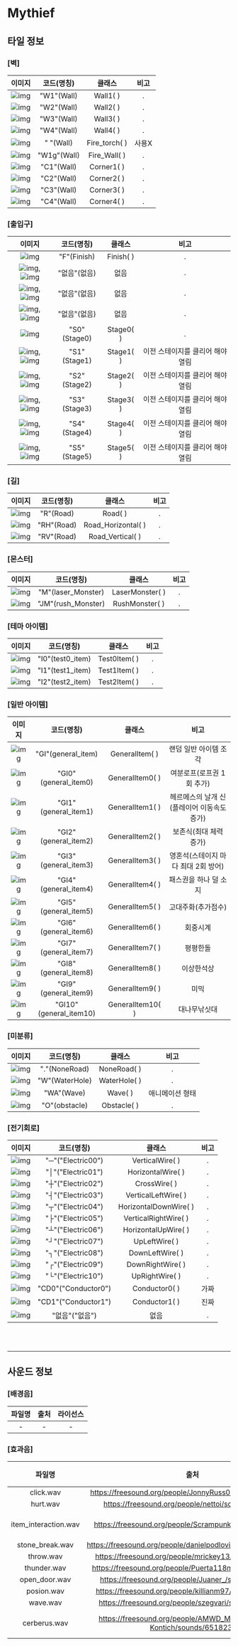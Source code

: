 Mythief
===========================

## 타일 정보

### [벽]
|이미지|코드(명칭)|클래스|비고|
|:------:|:---:|:---:|:---:|
|![img](/Images/TestPix/wall1.png)|"W1"(Wall)|Wall1( )|.|
|![img](/Images/TestPix/wall2.png)|"W2"(Wall)|Wall2( )|.|
|![img](/Images/TestPix/wall3.png)|"W3"(Wall)|Wall3( )|.|
|![img](/Images/TestPix/wall4.png)|"W4"(Wall)|Wall4( )|.|
|![img](/Images/TestPix/fire.png)|"  "(Wall)|Fire_torch( )|사용X|
|![img](/Images/TestPix/fire2.png)|"W1g"(Wall)|Fire_Wall( )|.|
|![img](/Images/TestPix/corner0.png)|"C1"(Wall)|Corner1( )|.|
|![img](/Images/TestPix/corner1.png)|"C2"(Wall)|Corner2( )|.|
|![img](/Images/TestPix/corner2.png)|"C3"(Wall)|Corner3( )|.|
|![img](/Images/TestPix/corner3.png)|"C4"(Wall)|Corner4( )|.|


### [출입구]
|이미지|코드(명칭)|클래스|비고|
|:------:|:---:|:---:|:---:|
|![img](/Images/TestPix/wall_door1.png)|"F"(Finish)|Finish( )|.|
|![img](/Images/TestPix/wall_door2.png), ![img](/Images/TestPix/wall_door2_closed.png)|"없음"(없음)|없음|.|
|![img](/Images/TestPix/wall_door3.png), ![img](/Images/TestPix/wall_door3_closed.png)|"없음"(없음)|없음|.|
|![img](/Images/TestPix/wall_door4.png), ![img](/Images/TestPix/wall_door4_closed.png)|"없음"(없음)|없음|.|
|![img](/Images/TestPix/wall_door1.png)|"S0"(Stage0)|Stage0( )|.|
|![img](/Images/TestPix/wall_door1.png), ![img](/Images/TestPix/wall_door1_closed.png)|"S1"(Stage1)|Stage1( )|이전 스테이지를 클리어 해야 열림|
|![img](/Images/TestPix/wall_door1.png), ![img](/Images/TestPix/wall_door1_closed.png)|"S2"(Stage2)|Stage2( )|이전 스테이지를 클리어 해야 열림|
|![img](/Images/TestPix/wall_door1.png), ![img](/Images/TestPix/wall_door1_closed.png)|"S3"(Stage3)|Stage3( )|이전 스테이지를 클리어 해야 열림|
|![img](/Images/TestPix/wall_door1.png), ![img](/Images/TestPix/wall_door1_closed.png)|"S4"(Stage4)|Stage4( )|이전 스테이지를 클리어 해야 열림|
|![img](/Images/TestPix/wall_door1.png), ![img](/Images/TestPix/wall_door1_closed.png)|"S5"(Stage5)|Stage5( )|이전 스테이지를 클리어 해야 열림|

### [길]
|이미지|코드(명칭)|클래스|비고|
|:------:|:---:|:---:|:---:|
|![img](/Images/TestPix/tile_N.png)|"R"(Road)|Road( )|.|
|![img](/Images/TestPix/re_tile_horiz.png)|"RH"(Road)|Road_Horizontal( )|.|
|![img](/Images/TestPix/re_tile_vert.png)|"RV"(Road)|Road_Vertical( )|.|

### [몬스터]
|이미지|코드(명칭)|클래스|비고|
|:------:|:---:|:---:|:---:|
|![img](/Images/TestPix/monster.png)|"M"(laser_Monster)|LaserMonster( )|.|
|![img](/Images/TestPix/monster.png)|"JM"(rush_Monster)|RushMonster( )|.|

### [테마 아이템]
|이미지|코드(명칭)|클래스|비고|
|:------:|:---:|:---:|:---:|
|![img](/Images/Item/test0_item.png)|"I0"(test0_item)|Test0Item( )|.|
|![img](/Images/Item/test1_item.png)|"I1"(test1_item)|Test1Item( )|.|
|![img](/Images/Item/test2_item.png)|"I2"(test2_item)|Test2Item( )|.|

### [일반 아이템]
|이미지|코드(명칭)|클래스|비고|
|:------:|:---:|:---:|:---:|
|![img](/Images/Item/general_item.png)|"GI"(general_item)|GeneralItem( )|랜덤 일반 아이템 조각|
|![img](/Images/Item/general_item0.png)|"GI0"(general_item0)|GeneralItem0( )|여분로프(로프권 1회 추가)|
|![img](/Images/Item/general_item1.png)|"GI1"(general_item1)|GeneralItem1( )|헤르메스의 날개 신(플레이어 이동속도 증가)|
|![img](/Images/Item/general_item2.png)|"GI2"(general_item2)|GeneralItem2( )|보존식(최대 체력 증가)|
|![img](/Images/Item/general_item3.png)|"GI3"(general_item3)|GeneralItem3( )|영혼석(스테이지 마다 최대 2회 방어)|
|![img](/Images/Item/general_item4.png)|"GI4"(general_item4)|GeneralItem4( )|패스권을 하나 덜 소지|
|![img](/Images/Item/general_item5.png)|"GI5"(general_item5)|GeneralItem5( )|고대주화(추가점수)|
|![img](/Images/Item/general_item6.png)|"GI6"(general_item6)|GeneralItem6( )|회중시계|
|![img](/Images/Item/general_item7.png)|"GI7"(general_item7)|GeneralItem7( )|평평한돌|
|![img](/Images/Item/general_item8.png)|"GI8"(general_item8)|GeneralItem8( )|이상한석상|
|![img](/Images/Item/general_item9.png)|"GI9"(general_item9)|GeneralItem9( )|미믹|
|![img](/Images/Item/general_item10.png)|"GI10"(general_item10)|GeneralItem10( )|대나무낚싯대|

### [미분류]
|이미지|코드(명칭)|클래스|비고|
|:------:|:---:|:---:|:---:|
|![img](/Images/TestPix/void_checked.png)|"."(NoneRoad)|NoneRoad( )|.|
|![img](/Images/Stage1_P/wTile00.png)|"W"(WaterHole)|WaterHole( )|.|
|![img](/Images/TestPix/waveAnim_0.png)|"WA"(Wave)|Wave( )|애니메이션 형태|
|![img](/Images/TestPix/obstacle1.png)|"O"(obstacle)|Obstacle( )|.|

### [전기회로]
|이미지|코드(명칭)|클래스|비고|
|:------:|:---:|:---:|:---:|
|![img](/Images/TestPix/electric_00.png)|"─"("Electric00")|VerticalWire( )|.|
|![img](/Images/TestPix/electric_01.png)|"│"("Electric01")|HorizontalWire( )|.|
|![img](/Images/TestPix/electric_02.png)|"┼"("Electric02")|CrossWire( )|.|
|![img](/Images/TestPix/electric_03.png)|"┤"("Electric03")|VerticalLeftWire( )|.|
|![img](/Images/TestPix/electric_04.png)|"┬"("Electric04")|HorizontalDownWire( )|.|
|![img](/Images/TestPix/electric_05.png)|"├"("Electric05")|VerticalRightWire( )|.|
|![img](/Images/TestPix/electric_06.png)|"┴"("Electric06")|HorizontalUpWire( )|.|
|![img](/Images/TestPix/electric_07.png)|"┘"("Electric07")|UpLeftWire( )|.|
|![img](/Images/TestPix/electric_08.png)|"┐"("Electric08")|DownLeftWire( )|.|
|![img](/Images/TestPix/electric_09.png)|"┌"("Electric09")|DownRightWire( )|.|
|![img](/Images/TestPix/electric_10.png)|"└"("Electric10")|UpRightWire( )|.|
|![img](/Images/TestPix/electric_11.png)|"CD0"("Conductor0")|Conductor0( )|가짜|
|![img](/Images/TestPix/electric_11.png)|"CD1"("Conductor1")|Conductor1( )|진짜|
|![img](/Images/TestPix/electric_11_on.png)|"없음"("없음")|없음|.|

</br></br>

-------------------------------------------------------------------

## 사운드 정보


### [배경음]
|파일명|출처|라이선스|
|:------:|:---:|:---:|
|-|-|-|

### [효과음]
|파일명|출처|라이선스|
|:------:|:---:|:---:|
|click.wav|https://freesound.org/people/JonnyRuss01/sounds/478197/|CC0|
|hurt.wav|https://freesound.org/people/nettoi/sounds/553285/|CC0|
|item_interaction.wav|https://freesound.org/people/Scrampunk/sounds/345297/|CC BY 4.0|
|stone_break.wav|https://freesound.org/people/danielpodlovics/sounds/530354/|CC0|
|throw.wav|https://freesound.org/people/mrickey13/sounds/515625/|CC0|
|thunder.wav|https://freesound.org/people/Puerta118m/sounds/471691/|CC0|
|open_door.wav|https://freesound.org/people/Juaner_/sounds/471412/|CC0|
|posion.wav|https://freesound.org/people/killianm97/sounds/554224/|CC0|
|wave.wav|https://freesound.org/people/szegvari/sounds/530699/|CC0|
|cerberus.wav|https://freesound.org/people/AMWD_Mortsel-Edegem-Kontich/sounds/651823/|CC BY 4.0|
